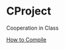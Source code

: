 # CProject
Cooperation in Class

[How to Compile](https://github.com/linwe2012/CProject/wiki/How-To-Compile)
